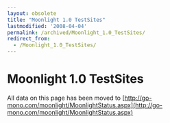 ```yaml
---
layout: obsolete
title: "Moonlight 1.0 TestSites"
lastmodified: '2008-04-04'
permalink: /archived/Moonlight_1.0_TestSites/
redirect_from:
  - /Moonlight_1.0_TestSites/
---
```


Moonlight 1.0 TestSites
=======================

All data on this page has been moved to [http://go-mono.com/moonlight/MoonlightStatus.aspx](http://go-mono.com/moonlight/MoonlightStatus.aspx)

